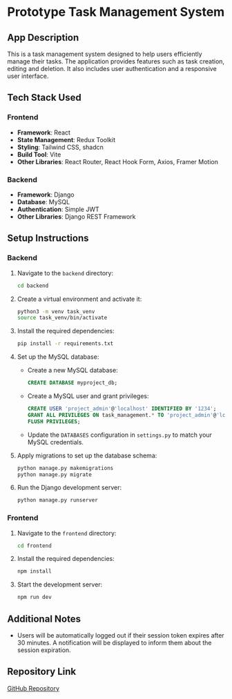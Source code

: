 # Prototype Task Management System

## App Description
This is a task management system designed to help users efficiently manage their tasks. The application provides features such as task creation, editing and deletion. It also includes user authentication and a responsive user interface.

## Tech Stack Used
### Frontend
- **Framework**: React
- **State Management**: Redux Toolkit
- **Styling**: Tailwind CSS, shadcn
- **Build Tool**: Vite
- **Other Libraries**: React Router, React Hook Form, Axios, Framer Motion

### Backend
- **Framework**: Django
- **Database**: MySQL
- **Authentication**: Simple JWT
- **Other Libraries**: Django REST Framework

## Setup Instructions
### Backend
1. Navigate to the `backend` directory:
   ```bash
   cd backend
   ```
2. Create a virtual environment and activate it:
   ```bash
   python3 -m venv task_venv
   source task_venv/bin/activate
   ```
3. Install the required dependencies:
   ```bash
   pip install -r requirements.txt
   ```
4. Set up the MySQL database:
   - Create a new MySQL database:
     ```sql
     CREATE DATABASE myproject_db;
     ```
   - Create a MySQL user and grant privileges:
     ```sql
     CREATE USER 'project_admin'@'localhost' IDENTIFIED BY '1234';
     GRANT ALL PRIVILEGES ON task_management.* TO 'project_admin'@'localhost';
     FLUSH PRIVILEGES;
     ```
   - Update the `DATABASES` configuration in `settings.py` to match your MySQL credentials.

5. Apply migrations to set up the database schema:
   ```bash
   python manage.py makemigrations
   python manage.py migrate
   ```

6. Run the Django development server:
   ```bash
   python manage.py runserver
   ```

### Frontend
1. Navigate to the `frontend` directory:
   ```bash
   cd frontend
   ```
2. Install the required dependencies:
   ```bash
   npm install
   ```
3. Start the development server:
   ```bash
   npm run dev
   ```

## Additional Notes
- Users will be automatically logged out if their session token expires after 30 minutes. A notification will be displayed to inform them about the session expiration.

## Repository Link
[GitHub Repository](https://github.com/Pravin0607/prototype-task.git)